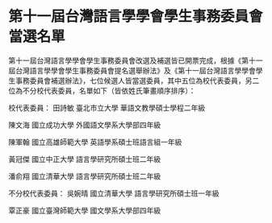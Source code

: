 # 第十一屆台灣語言學學會學生事務委員會 當選名單

第十一屆台灣語言學學會學生事務委員會改選及補選皆已開票完成，根據《第十一屆台灣語言學學會學生事務委員會提名選舉辦法》及《第十一屆台灣語言學學會學生事務委員會補選辦法》，七位候選人皆當選委員，其中五位為校代表委員，另二位為不分校代表委員，名單如下（皆依姓氏筆畫順序排序）：

校代表委員：
田詩敏
臺北市立大學
華語文教學碩士學程二年級

陳文海
國立成功大學
外國語文學系大學部四年級

陳軍翰
國立高雄師範大學
英語學系碩士班語言組一年級

黃冠傑
國立中正大學
語言學研究所碩士班二年級

潘俞翔
國立清華大學
語言學研究所碩士班二年級

不分校代表委員：
吳婉晴
國立清華大學
語言學研究所碩士班一年級

覃正豪
國立臺灣師範大學
國文學系大學部四年級